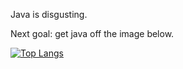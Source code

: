 Java is disgusting.

Next goal: get java off the image below.

[![Top Langs](https://github-readme-stats.vercel.app/api/top-langs/?username=blackgaurd&langs_count=5&theme=gotham)](https://github.com/anuraghazra/github-readme-stats)
